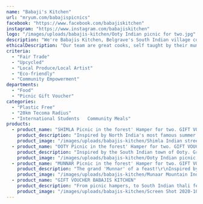```yaml
---
name: "Babaji's Kitchen"
url: "mryum.com/babajispicnics"
facebook: "https://www.facebook.com/babajiskitchen"
instagram: "https://www.instagram.com/babajiskitchen"
logo: "/images/uploads/babajis-kitchen/Ooty Indian picnic for two.jpg"
description: "We're Babajis Kitchen, Belgrave's South Indian village cooks.  \r\n\r\nOur 'Picnics in the Forest' are inspired by hot summers spent relaxing in Indian ‘hill stations’, escaping the heat and connecting with nature.\r\n\r\nFrom Indian influenced baguettes, salads, dips, Indian street food dishes, regional cheeses, olives & craft beer, our hampers are freshly made to order and packed into handcrafted & fair trade colourful Burmese Pali baskets."
ethicalDescription: "Our team are great cooks, self taught by their mums and grandmothers before them.   But how we get that food to YOU is important to us.   We believe, that the take away industry has a responsibility to minimise the waste it produces by using compostable packaging (despite its much greater cost to us), sourcing local produce and inviting you to BYO containers.   \r\n\r\nIt's been a tough year for us and our staff. Many of our staff, not being permanent residents have not been entitled to Jobkeeper subsidies. For them, it is not only about supporting themselves in Australia but also supporting their families in far worse situations in India & Nepal. \r\n\r\nWe can proudly say we have kept all these staff members employed throughout Covid, without government assistance and with the support of our community. \r\n\r\nIt's true. We serve delicious food. But we hope you can taste the love & compassion that goes into it."
criteria:
  - "Fair Trade"
  - "Upcycled"
  - "Local Produce/Local Artist"
  - "Eco-friendly"
  - "Community Empowerment"
departments:
  - "Food"
  - "Picnic Gift Voucher"
categories:
  - "Plastic Free"
  - "20km Tecoma Radius"
  - "International Students   Community Meals"
products:
  - product_name: "SHIMLA Picnic in the forest' Hamper for two. GIFT VOUCHER. $90"
    product_description: "Inspired by North India's most famous summer refuge, 'Shimla' surrounded by snow topped peaks ... like the Warburton ranges seen throughout our Dandenong Ranges.\r\n\r\nINCLUDED IN THE HAMPER\r\n\r\nPANI PURI DIY (Quite possibly India's most loved street food)\r\n\r\nEight pani puri balls, spiced potato, chickpeas, red onion, coriander, crunchy noodles, Babaji's house made date & mint chutneys, tangy cumin & chilli pani water.\r\n\r\nFill the balls with your choice of filling, add pani and BOOM!\r\n\r\nPAPDI CHAAT (INDIAN NACHOS)\r\nSpiced potato, chickpeas, red onion, crunchy noodles & coriander. Piled high on Indian papdi crackers.\r\n\r\nBabajis own chutneys & yoghurt will come separately to keep them fresh (Medium).\r\n\r\nONION BHAJIS WITH RAITA\r\nFour crispy onion fritters served with raita, cucumber, tomato & pomegranate (Mild).\r\n\r\nWATERMELON, CUCUMBER & STRAWBERRY SALAD.\r\nWith scattered pistachios, mint & a touch of spice (Mild).\r\n\r\nComes with a handwoven colourful BURMESE HANDWOVEN PALI PICNIC BASKET, made from recycled pallet strapping (these are super strong and will last a long time).\r\n\r\nA PICNIC MAP to help you plan your picnic, showing our favourite spots, some secret, along with those that are child and dog friendly.\r\n\r\nTwo sets of environmentally friendly cutlery included.\r\n\r\nDrinks available to purchase separately.\r\n\r\nPlates & glasses not included.\r\n\r\nHAMPER GIFT VOUCHERS WILL BE SENT BY EMAIL."
    product_image: "/images/uploads/babajis-kitchen/Shimla Indian street food picnic.jpg"
  - product_name: "OOTY Picnic in the forest' Hamper for two. GIFT VOUCHER. $95"
    product_description: "Inspired by the South Indian town of Ooty. Green lands, thick forests, a steam train meandering through the hills and bluestone churches – Ooty could be the Dandenong Ranges' long lost Indian cousin!\r\n\r\n\r\nINCLUDED IN THE OOTY HAMPER:\r\n\r\nTwo BAGUETTES of your choice (Choices below, spice tailored to you)\r\n\r\nTwo CHEESES - Tarago River Camembert (75gm) & Maffra Peppercorn Cheddar (75gm)\r\n\r\nKERALAN KACHUMBER SALAD\r\nCrunchy fresh cucumber, tomato, carrot, red onion & coriander with cumin, mint & lemon. (Mild)\r\n\r\nBEETROOT PACHADI DIP\r\nBeetroot with tangy yoghurt, coconut, mustard seeds & curry leaves (Mild)\r\n\r\nARTISAN CRACKERS\r\n\r\nComes with a handwoven colourful BURMESE HANDWOVEN PALI PICNIC BASKET, made from recycled pallet strapping (these are super strong and will last a long time).\r\n\r\nA PICNIC MAP to help you plan your picnic, showing our favourite spots, some secret,  along with those that are child and dog friendly.\r\n\r\nChoose from the following Baguettes:\r\n\r\n– CHICKEN TIKKA WITH MANGO CHUTNEY – With roasted marinated chicken with mango chutney, spinach, red onion & mint chutney.\r\n\r\n– YALLA FALAFEL BAGUETTE – With spinach, red onion. South Indian spiced hummus, mint & yoghurt chutney & pomegranate.\r\n\r\n– THE ARJI BHAJI – With crispy onion bhajis, spinach, red pepper, mint & yoghurt raita & South Indian spiced hummus\r\n\r\n– MUMBAI SALAD DAYS – With spinach, cucumber, tomato, red onion, roasted red pepper, coriander, Maffra peppercorn cheddar cheese & mint & coriander chutney\r\n\r\n– PANEER & FIG BAGUETTE – With Indian paneer (cottage cheese), spinach, red pepper, red onion & fig chutney\r\n\r\n\r\nTwo sets of environmentally friendly cutlery included.\r\n\r\nDrinks available to purchase separately.\r\n\r\nPlates & glasses not included.\r\n\r\nHAMPER VOUCHERS WILL BE EMAILED."
    product_image: "/images/uploads/babajis-kitchen/Ooty Indian picnic for two.jpg"
  - product_name: "MUNNAR Picnic in the forest' Hamper for two. GIFT VOUCHER. $130"
    product_description: "The grand 'Munnar' of a feast!\r\nInspired by Kerala's own beautiful hill station; rolling hills shrouded in mist & home to wild elephants, tigers & leopards.\r\n\r\nINCLUDED:\r\n\r\nTwo BAGUETTES of your choice (see choices below, spice levels catered for)\r\n\r\nTwo CHEESES, Tarago camembert (75gm) & Maffra peppercorn cheddar (75gm)\r\n\r\nKERALAN KACHUMBER SALAD\r\nCrunchy fresh cucumber, tomato, carrot, red onion & coriander with cumin, mint & lemon. (Mild)\r\n\r\nSOUTH INDIAN COUS COUS (UPMA) SALAD\r\nWith green beans, carrot, pineapple, cashews, mustard seeds, curry leaves & lime. (Mild)\r\n\r\nBEETROOT PACHADI DIP\r\nBeetroot with tangy yoghurt, coconut, mustard seeds & curry leaves.\r\n\r\nSPICED HUMMUS\r\nHummus & a touch of South Indian spices. Winner!\r\n\r\nOLIVES\r\n\r\nARTISAN CRACKERS\r\n\r\nComes with a large handwoven colourful BURMESE HANDWOVEN PALI PICNIC BASKET, made from recycled pallet strapping (these are super strong and will last a life time).\r\n\r\nA PICNIC MAP to help you plan your picnic, showing our favourite spots, some secret, along with those that are child and dog friendly.\r\n\r\nChoose from the following Baguettes:\r\n\r\n- CHICKEN TIKKA WITH MANGO CHUTNEY - With roasted marinated chicken with mango chutney, spinach, red onion & mint chutney.\r\n\r\n\r\n- YALLA FALAFEL BAGUETTE - With spinach, red onion. South Indian spiced hummus, mint & yoghurt chutney & pomegranate.\r\n\r\n\r\n- THE ARJI BHAJI - With crispy onion bhajis, spinach, red pepper, mint & yoghurt raita & South Indian spiced hummus\r\n\r\n\r\n- MUMBAI SALAD DAYS - With spinach, cucumber, tomato, red onion, roasted red pepper, coriander, Maffra peppercorn cheddar cheese & mint & coriander chutney\r\n\r\n\r\n- PANEER & FIG BAGUETTE - With Indian paneer (cottage cheese), spinach, red pepper, red onion & fig chutney\r\n\r\n\r\nTwo sets of environmentally friendly cutlery included.\r\n\r\nDrinks available to purchase separately.\r\n\r\nPlates & glasses not included."
    product_image: "/images/uploads/babajis-kitchen/Munaar Mountain Indian picnic.jpg"
  - product_name: "GIFT VOUCHER BABAJIS KITCHEN"
    product_description: "From picnic hampers, to South Indian thali feasts & street food favourites, a Babajis voucher covers the biggest Babajis fan."
    product_image: "/images/uploads/babajis-kitchen/Screen Shot 2020-10-26 at 9.58.07 am.png"
---
```

